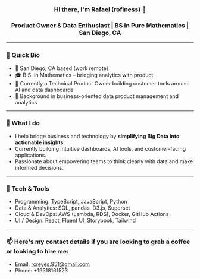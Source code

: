 ### <p align="center">Hi there, I'm Rafael (<strong>roflness</strong>) 👋</p>

### <p align="center">Product Owner &amp; Data Enthusiast | BS in Pure Mathematics | San Diego, CA</p>

---

### 🧩 Quick Bio
- 📍 San Diego, CA based (work remote)
- 🎓 B.S. in Mathematics – bridging analytics with product
- 💼 Currently a Technical Product Owner building customer tools around AI and data dashboards
- 🔢 Background in business-oriented data product management and analytics

---

### 🔭 What I do
- I help bridge business and technology by **simplifying Big Data into actionable insights**.
- Currently building intuitive dashboards, AI tools, and customer-facing applications.
- Passionate about empowering teams to think clearly with data and make informed decisions.

---

### 🧰 Tech & Tools
- Programming: TypeScript, JavaScript, Python
- Data & Analytics: SQL, pandas, D3.js, Superset
- Cloud & DevOps: AWS (Lambda, RDS), Docker, GitHub Actions
- UI / Design: React, Fluent UI, Storybook, Tailwind

---

### 📫 Here's my contact details if you are looking to grab a coffee or looking to hire me:
- Email: rcreyes.951@gmail.com
- Phone: +19518161523
